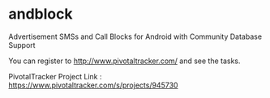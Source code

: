 andblock
========

Advertisement SMSs and Call Blocks for Android with Community Database Support

You can register to http://www.pivotaltracker.com/ and see the tasks.

PivotalTracker Project Link :
https://www.pivotaltracker.com/s/projects/945730
